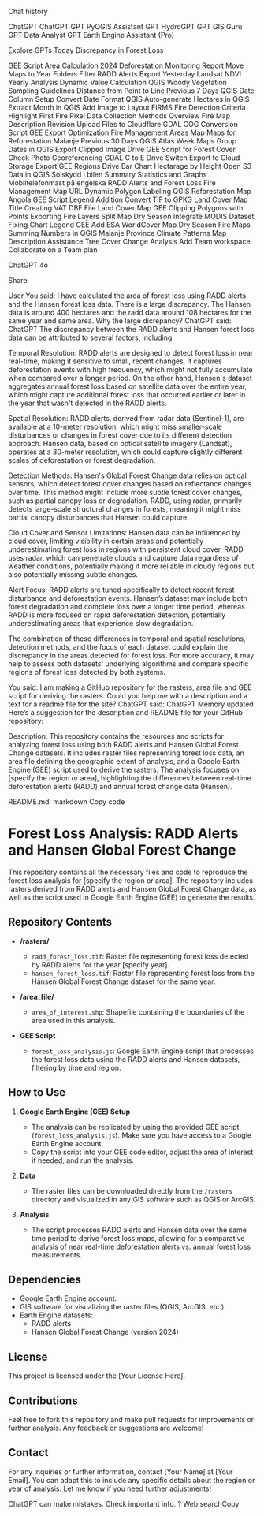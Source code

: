 Chat history


ChatGPT
ChatGPT
GPT
PyQGIS Assistant
GPT
HydroGPT
GPT
GIS Guru
GPT
Data Analyst
GPT
Earth Engine Assistant (Pro)

Explore GPTs
Today
Discrepancy in Forest Loss

GEE Script Area Calculation
2024 Deforestation Monitoring Report
Move Maps to Year Folders
Filter RADD Alerts Export
Yesterday
Landsat NDVI Yearly Analysis
Dynamic Value Calculation QGIS
Woody Vegetation Sampling Guidelines
Distance from Point to Line
Previous 7 Days
QGIS Date Column Setup
Convert Date Format QGIS
Auto-generate Hectares in QGIS
Extract Month in QGIS
Add Image to Layout
FIRMS Fire Detection Criteria
Highlight First Fire Pixel
Data Collection Methods Overview
Fire Map Description Revision
Upload Files to Cloudflare
GDAL COG Conversion Script
GEE Export Optimization
Fire Management Areas Map
Maps for Reforestation Malanje
Previous 30 Days
QGIS Atlas Week Maps
Group Dates in QGIS
Export Clipped Image Drive
GEE Script for Forest Cover
Check Photo Georeferencing GDAL
C to E Drive Switch
Export to Cloud Storage
Export GEE Regions Drive
Bar Chart Hectarage by Height
Open S3 Data in QGIS
Solskydd i bilen
Summary Statistics and Graphs
Mobiltelefonmast på engelska
RADD Alerts and Forest Loss
Fire Management Map URL
Dynamic Polygon Labeling QGIS
Reforestation Map Angola
GEE Script Legend Addition
Convert TIF to GPKG
Land Cover Map Title
Creating VAT DBF File
Land Cover Map GEE
Clipping Polygons with Points
Exporting Fire Layers
Split Map Dry Season
Integrate MODIS Dataset
Fixing Chart Legend GEE
Add ESA WorldCover Map
Dry Season Fire Maps
Summing Numbers in QGIS
Malanje Province Climate Patterns
Map Description Assistance
Tree Cover Change Analysis
Add Team workspace
Collaborate on a Team plan

ChatGPT 4o

Share

User
You said:
I have calculated the area of forest loss using RADD alerts and the Hansen forest loss data. There is a large discrepancy. The Hansen data is around 400 hectares and the radd data around 108 hectares for the same year and same area. Why the large dicrepancy?
ChatGPT said:
ChatGPT
The discrepancy between the RADD alerts and Hansen forest loss data can be attributed to several factors, including:

Temporal Resolution: RADD alerts are designed to detect forest loss in near real-time, making it sensitive to small, recent changes. It captures deforestation events with high frequency, which might not fully accumulate when compared over a longer period. On the other hand, Hansen's dataset aggregates annual forest loss based on satellite data over the entire year, which might capture additional forest loss that occurred earlier or later in the year that wasn't detected in the RADD alerts.

Spatial Resolution: RADD alerts, derived from radar data (Sentinel-1), are available at a 10-meter resolution, which might miss smaller-scale disturbances or changes in forest cover due to its different detection approach. Hansen data, based on optical satellite imagery (Landsat), operates at a 30-meter resolution, which could capture slightly different scales of deforestation or forest degradation.

Detection Methods: Hansen's Global Forest Change data relies on optical sensors, which detect forest cover changes based on reflectance changes over time. This method might include more subtle forest cover changes, such as partial canopy loss or degradation. RADD, using radar, primarily detects large-scale structural changes in forests, meaning it might miss partial canopy disturbances that Hansen could capture.

Cloud Cover and Sensor Limitations: Hansen data can be influenced by cloud cover, limiting visibility in certain areas and potentially underestimating forest loss in regions with persistent cloud cover. RADD uses radar, which can penetrate clouds and capture data regardless of weather conditions, potentially making it more reliable in cloudy regions but also potentially missing subtle changes.

Alert Focus: RADD alerts are tuned specifically to detect recent forest disturbance and deforestation events. Hansen’s dataset may include both forest degradation and complete loss over a longer time period, whereas RADD is more focused on rapid deforestation detection, potentially underestimating areas that experience slow degradation.

The combination of these differences in temporal and spatial resolutions, detection methods, and the focus of each dataset could explain the discrepancy in the areas detected for forest loss. For more accuracy, it may help to assess both datasets' underlying algorithms and compare specific regions of forest loss detected by both systems.






You said:
I am making a GitHub repository for the rasters, area file and GEE script for deriving the rasters. Could you help me with a description and a text for a readme file for the site?
ChatGPT said:
ChatGPT
Memory updated
Here’s a suggestion for the description and README file for your GitHub repository:

Description:
This repository contains the resources and scripts for analyzing forest loss using both RADD alerts and Hansen Global Forest Change datasets. It includes raster files representing forest loss data, an area file defining the geographic extent of analysis, and a Google Earth Engine (GEE) script used to derive the rasters. The analysis focuses on [specify the region or area], highlighting the differences between real-time deforestation alerts (RADD) and annual forest change data (Hansen).

README.md:
markdown
Copy code
# Forest Loss Analysis: RADD Alerts and Hansen Global Forest Change

This repository contains all the necessary files and code to reproduce the forest loss analysis for [specify the region or area]. The repository includes rasters derived from RADD alerts and Hansen Global Forest Change data, as well as the script used in Google Earth Engine (GEE) to generate the results.

## Repository Contents

- **/rasters/**
  - `radd_forest_loss.tif`: Raster file representing forest loss detected by RADD alerts for the year [specify year].
  - `hansen_forest_loss.tif`: Raster file representing forest loss from the Hansen Global Forest Change dataset for the same year.
  
- **/area_file/**
  - `area_of_interest.shp`: Shapefile containing the boundaries of the area used in this analysis.

- **GEE Script**
  - `forest_loss_analysis.js`: Google Earth Engine script that processes the forest loss data using the RADD alerts and Hansen datasets, filtering by time and region.

## How to Use

1. **Google Earth Engine (GEE) Setup**
   - The analysis can be replicated by using the provided GEE script (`forest_loss_analysis.js`). Make sure you have access to a Google Earth Engine account.
   - Copy the script into your GEE code editor, adjust the area of interest if needed, and run the analysis.
   
2. **Data**
   - The raster files can be downloaded directly from the `/rasters` directory and visualized in any GIS software such as QGIS or ArcGIS.
   
3. **Analysis**
   - The script processes RADD alerts and Hansen data over the same time period to derive forest loss maps, allowing for a comparative analysis of near real-time deforestation alerts vs. annual forest loss measurements.
   
## Dependencies

- Google Earth Engine account.
- GIS software for visualizing the raster files (QGIS, ArcGIS, etc.).
- Earth Engine datasets: 
  - RADD alerts
  - Hansen Global Forest Change (version 2024)
  
## License

This project is licensed under the [Your License Here].

## Contributions

Feel free to fork this repository and make pull requests for improvements or further analysis. Any feedback or suggestions are welcome!

## Contact

For any inquiries or further information, contact [Your Name] at [Your Email].
You can adapt this to include any specific details about the region or year of analysis. Let me know if you need further adjustments!












ChatGPT can make mistakes. Check important info.
?
Web searchCopy
